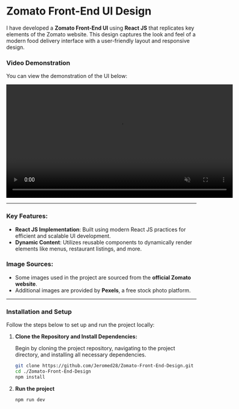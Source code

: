 # Zomato Front-End UI Design

I have developed a **Zomato Front-End UI** using **React JS** that replicates key elements of the Zomato website. This design captures the look and feel of a modern food delivery interface with a user-friendly layout and responsive design.

### Video Demonstration

You can view the demonstration of the UI below:

<video width="600" controls muted>
  <source src="./Output.mp4" type="video/mp4">
  Your browser does not support the video tag.
</video>

---

### Key Features:

- **React JS Implementation**: Built using modern React JS practices for efficient and scalable UI development.
- **Dynamic Content**: Utilizes reusable components to dynamically render elements like menus, restaurant listings, and more.

### Image Sources:

- Some images used in the project are sourced from the **official Zomato website**.
- Additional images are provided by **Pexels**, a free stock photo platform.

---

### Installation and Setup

Follow the steps below to set up and run the project locally:

1. **Clone the Repository and Install Dependencies:**

   Begin by cloning the project repository, navigating to the project directory, and installing all necessary dependencies.

   ```bash
   git clone https://github.com/Jeromed28/Zomato-Front-End-Design.git
   cd ./Zomato-Front-End-Design
   npm install
   ```

2. **Run the project**

   ```bash
   npm run dev
   ```
